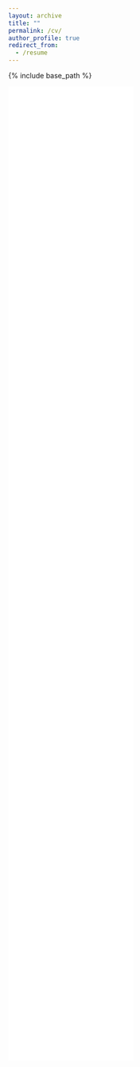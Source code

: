 ```yaml
---
layout: archive
title: ""
permalink: /cv/
author_profile: true
redirect_from:
  - /resume
---
```


{% include base_path %}

<embed src="/files/KarelMundnichCV.pdf" width="50%" height="50%" type="application/pdf">

